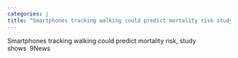 ```yaml
---
categories: j
title: "Smartphones tracking walking could predict mortality risk study shows  9News"
---
```

Smartphones tracking walking could predict mortality risk, study shows&nbsp;&nbsp;9News